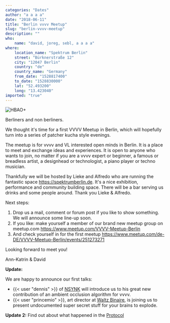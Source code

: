 ```yaml
---
categories: "Dates"
author: "a a a a"
date: "2018-06-11"
title: "Berlin vvvv Meetup"
slug: "berlin-vvvv-meetup"
description: ""
who: 
    name: "david, joreg, sebl, a a a a"
where: 
    location_name: "Spektrum Berlin"
    street: "Bürknerstraße 12"
    city: "12047 Berlin"
    country: "de"
    country_name: "Germany"
    from_date: "1528817400"
    to_date: "1528830000"
    lat: "52.493200"
    long: "13.423040"
imported: "true"
---
```



![HBAO+](vvvvhbaoplus.png) 

Berliners and non berliners.

We thought it's time for a first VVVV Meetup in Berlin, which will hopefully turn into a series of patcher kucha style evenings.

The meetup is for vvvv and VL interested open minds in Berlin. It is a place to meet and exchange ideas and experiences. It is open to anyone who wants to join, no matter if you are a vvvv expert or beginner, a famous or breadless artist, a designhead or technologist, a piano player or techno musician.

Thankfully we will be hosted by Lieke and Alfredo who are running the fantastic space <https://spektrumberlin.de>. It's a nice exhibition, performance and community building space. There will be a bar serving us drinks and some people around. Thank you Lieke & Alfredo. 

Next steps: 
1. Drop us a mail, comment or forum post if you like to show something. We will announce some line-up soon.
2. If you like: make yourself a member of our brand new meetup group on meetup.com <https://www.meetup.com/VVVV-Meetup-Berlin>
3. And check yourself in for the first meetup <https://www.meetup.com/de-DE/VVVV-Meetup-Berlin/events/251273271>

Looking forward to meet you!

Ann-Katrin & David

**Update:**

We are happy to announce our first talks:
* {{< user "dennis" >}} of [NSYNK](http://nsynk.de/) will introduce us to his great new contribution of an ambient occlusion algorithm for vvvv.
* {{< user "princemio" >}}, art director at [Waltz Binaire](http://waltzbinaire.com/), is joining us to present undocumented super secret stuff for your brains to explode.

**Update 2:**
Find out about what happened in the [Protocol](https://vvvv.org/404)